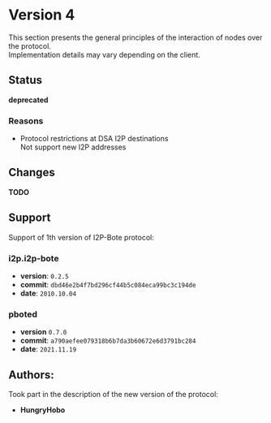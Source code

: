 # Version 4

This section presents the general principles of the interaction of nodes over the protocol.  
Implementation details may vary depending on the client.

## Status

**deprecated**

### Reasons

- Protocol restrictions at DSA I2P destinations  
  Not support new I2P addresses

## Changes

**TODO**

## Support

Support of 1th version of I2P-Bote protocol:

### i2p.i2p-bote

- **version**: `0.2.5`
- **commit**: `dbd46e2b4f7bd296cf44b5c084eca99bc3c194de`
- **date**: `2010.10.04`

### pboted

- **version** `0.7.0`
- **commit**: `a790aefee079318b6b7da3b60672e6d3791bc284`
- **date**: `2021.11.19`

## Authors:

Took part in the description of the new version of the protocol:

- **HungryHobo**
